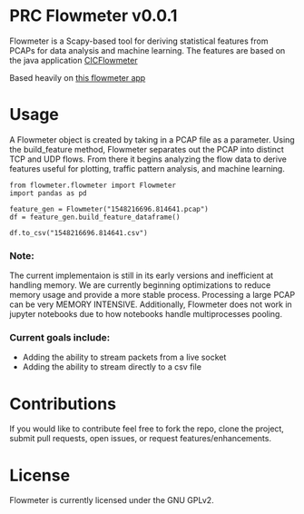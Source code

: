 # PRC Flowmeter v0.0.1
Flowmeter is a Scapy-based tool for deriving statistical features from PCAPs for data analysis and machine learning. The features are based on the java application [CICFlowmeter](https://github.com/ahlashkari/CICFlowMeter/)

Based heavily on [this flowmeter app](https://github.com/alekzandr/flowmeter)

# Usage
A Flowmeter object is created by taking in a PCAP file as a parameter. Using the build_feature method, Flowmeter separates out the PCAP into distinct TCP and UDP flows. From there it begins analyzing the flow data to derive features useful for plotting, traffic pattern analysis, and machine learning.

```
from flowmeter.flowmeter import Flowmeter
import pandas as pd

feature_gen = Flowmeter("1548216696.814641.pcap")
df = feature_gen.build_feature_dataframe()

df.to_csv("1548216696.814641.csv")
```

### Note:
The current implementaion is still in its early versions and inefficient at handling memory. We are currently beginning optimizations to reduce memory usage and provide a more stable process. Processing a large PCAP can be very MEMORY INTENSIVE. Additionally, Flowmeter does not work in jupyter notebooks due to how notebooks handle multiprocesses pooling.

### Current goals include:
* Adding the ability to stream packets from a live socket
* Adding the ability to stream directly to a csv file

# Contributions
If you would like to contribute feel free to fork the repo, clone the project, submit pull requests, open issues, or request features/enhancements.

# License
Flowmeter is currently licensed under the GNU GPLv2.
